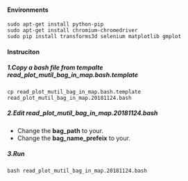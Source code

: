 #### Environments
```
sudo apt-get install python-pip
sudo apt-get install chromium-chromedriver
sudo pip install transforms3d selenium matplotlib gmplot
```

#### Instruciton
##### 1.Copy a bash file from tempalte read_plot_mutil_bag_in_map.bash.template
```
cp read_plot_mutil_bag_in_map.bash.template read_plot_mutil_bag_in_map.20181124.bash
```
##### 2.Edit read_plot_mutil_bag_in_map.20181124.bash
* Change the **bag_path** to your.
* Change the **bag_name_prefeix** to your.

##### 3.Run
```
bash read_plot_mutil_bag_in_map.20181124.bash
```

